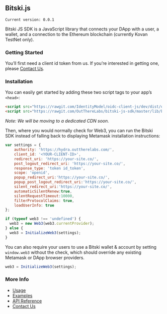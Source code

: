 ## Bitski.js

`Current version: 0.0.1`

Bitski JS SDK is a JavaScript library that connects your DApp with a user, a wallet, and a connection to the Ethereum blockchain (currently Kovan TestNet only).

### Getting Started

You’ll first need a client id token from us. If you’re interested in getting one, please [Contact Us](https://bitski.co).

### Installation

You can easily get started by adding these two script tags to your app’s `<head>`:

```html
<script src="https://rawgit.com/IdentityModel/oidc-client-js/dev/dist/oidc-client.js"></script>
<script src="https://rawgit.com/OutThereLabs/bitski-js-sdk/master/lib/bitski.js"></script>
```
_Note: We will be moving to a dedicated CDN soon._

Then, where you would normally check for Web3, you can run the Bitski SDK instead of falling back to displaying Metamask installation instructions:

```javascript
var settings = {
    authority: 'https://hydra.outtherelabs.com/',
    client_id: '<YOUR-CLIENT-ID>',
    redirect_uri: 'https://your-site.co/',
    post_logout_redirect_uri: 'https://your-site.co/',
    response_type: 'token id_token',
    scope: 'openid',
    popup_redirect_uri:'https://your-site.co/',
    popup_post_logout_redirect_uri:'https://your-site.co/',
    silent_redirect_uri:'https://your-site.co/',
    automaticSilentRenew:true,
    silentRequestTimeout:10000,
    filterProtocolClaims: true,
    loadUserInfo: true
};

if (typeof web3 !== 'undefined') {
  web3 = new Web3(web3.currentProvider);
} else {
  web3 = InitializeWeb3(settings);
}
```

You can also require your users to use a Bitski wallet & account by setting `window.web3` without the check, which should override any existing Metamask or DApp browser providers.

```javascript
web3 = InitializeWeb3(settings);
```

### More Info
* [Usage](usage.md)
* [Examples](examples.md)
* [API Reference](api/index.md)
* [Contact Us](http://bitski.co)
